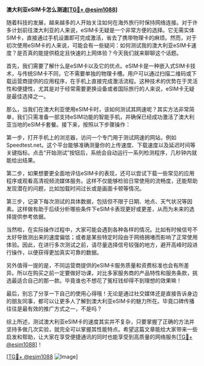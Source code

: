 **澳大利亚eSIM卡怎么测速[[TG💪+ @esim1088](https://t.me/s/esim1088)]**

随着科技的发展，越来越多的人开始关注如何在海外旅行时保持网络连接。对于许多计划前往澳大利亚的人来说，eSIM卡无疑是一个非常方便的选择。它无需实体SIM卡，直接通过手机设置即可完成激活，省去了携带物理卡的麻烦。然而，对于初次使用eSIM卡的人来说，可能会有一些疑问：如何测试我的澳大利亚eSIM卡速度？是否真的能提供稳定且快速的上网体验？今天我们就来聊聊这个话题。

首先，我们需要了解什么是eSIM卡以及它的优点。eSIM卡是一种嵌入式SIM卡技术，与传统SIM卡不同，它不需要单独的物理卡槽。用户可以通过扫描二维码或下载运营商提供的应用程序，在手机上直接完成激活流程。这种技术的优势在于灵活性和便捷性，尤其是对于经常需要更换设备或者国际旅行的人来说，eSIM卡无疑是最佳选择之一。

那么，当我们在澳大利亚使用eSIM卡时，该如何测试其网速呢？其实方法非常简单，我们只需准备一部支持eSIM功能的智能手机，并确保已经成功激活了澳大利亚当地的eSIM卡套餐。接下来，按照以下步骤操作：

第一步，打开手机上的浏览器，访问一个专门用于测试网速的网站，例如Speedtest.net。这个平台能够准确测量你的上传速度、下载速度以及延迟时间等关键指标。点击“开始测试”按钮后，系统会自动运行一系列检测程序，几秒钟内就能给出结果。

第二步，如果想要更全面地评估eSIM卡的表现，还可以尝试下载一些常见的应用程序或观看高清视频流媒体服务。这样不仅能够检验日常使用的流畅度，还能帮助发现潜在的问题，比如加载时间过长或是画面卡顿等情况。

第三步，记录下每次测试的具体数据，包括但不限于日期、地点、天气状况等因素。这样做有助于后续分析哪些条件下eSIM卡表现更好或更差，从而为未来的选择提供参考依据。

当然啦，在实际操作过程中，大家可能会遇到各种各样的情况。比如有时候信号不太好导致测出来的速度偏低；或者是某些特定时段由于网络拥堵而影响了正常使用体验。因此，在进行多次测试之前，请尽量选择信号较强的地方，避开高峰时段进行操作，以便获得更加真实可靠的数据。

另外值得一提的是，不同运营商提供的eSIM卡服务质量和资费标准也会有所差异。所以在购买之前一定要做好功课，对比多家服务商的产品特性和服务条款，挑选最适合自己的那一款。毕竟谁也不想花了冤枉钱却得不到理想的效果嘛！

最后，别忘了分享一下自己的使用心得哦！无论是通过社交媒体还是直接告诉身边的朋友同事，都可以让更多人了解到澳大利亚eSIM卡的魅力所在。毕竟口碑传播往往是最有效的推广方式之一，不是吗？

综上所述，测试澳大利亚eSIM卡的速度其实并不复杂，只要掌握了正确的方法并坚持多做几次实验，就完全可以掌握其性能特点。希望这篇文章能给大家带来一些启发和帮助，让大家在享受便捷通讯的同时也能享受到高质量的网络服务[[TG💪+ @esim1088](https://t.me/s/esim1088)]！

[[TG💪+ @esim1088](https://t.me/s/esim1088) ![Image](https://i.postimg.cc/4NQfJmqS/Snipaste-2025-05-13-00-14-12.png)]